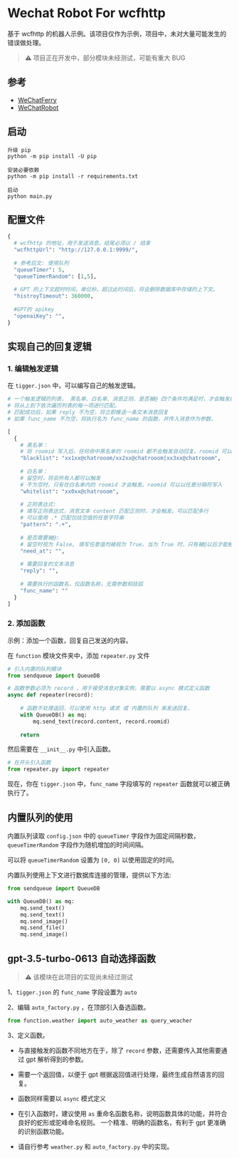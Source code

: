 # Wechat Robot For wcfhttp


基于 wcfhttp 的机器人示例。该项目仅作为示例，项目中，未对大量可能发生的错误做处理。
> **⚠** 项目正在开发中，部分模块未经测试，可能有重大 BUG

## 参考
- [WeChatFerry](https://github.com/lich0821/WeChatFerry)
- [WeChatRobot](https://github.com/lich0821/WeChatRobot)

## 启动

```commandline
升级 pip
python -m pip install -U pip

安装必要依赖
python -m pip install -r requirements.txt

启动
python main.py
```

## 配置文件

```python
{
  # wcfhttp 的地址，用于发送消息。结尾必须以 / 结束
  "wcfhttpUrl": "http://127.0.0.1:9999/", 
  
  # 参考后文: 使用队列
  "queueTimer": 5,
  "queueTimerRandom": [1,5],
  
  # GPT 的上下文超时时间，单位秒。超过此时间后，将会删除数据库中存储的上下文。
  "histroyTimeout": 360000,
  
  #GPT的 apikey
  "openaiKey": "",
}
```


## 实现自己的回复逻辑


### 1. 编辑触发逻辑


在 `tigger.json` 中，可以编写自己的触发逻辑。

```python
# 一个触发逻辑的列表， 黑名单、白名单、消息正则、是否被@ 四个条件均满足时，才会触发执行。
# 将从上到下依次遍历列表的每一项进行匹配。
# 匹配成功后，如果 reply 不为空，将立即推送一条文本消息回复
# 如果 func_name 不为空，将执行名为 func_name 的函数，并传入消息作为参数。

[
  {
    # 黑名单：
    # 将 roomid 写入后，任何命中黑名单的 roomid 都不会触发自动回复。roomid 可以以任意分隔符写入    
    "blacklist": "xx1xx@chatrooom/xx2xx@chatrooom|xx3xx@chatrooom",
    
    # 白名单：
    # 留空时，将会所有人都可以触发
    # 不为空时，只有在白名单内的 roomid 才会触发。roomid 可以以任意分隔符写入    
    "whitelist": "xx0xx@chatrooom",
    
    # 正则表达式:
    # 填写正则表达式，消息文本 content 匹配正则时，才会触发。可以匹配多行
    # 可以使用 .* 匹配包括空值的任意字符串    
    "pattern": ".+",
    
    # 是否需要被@:
    # 留空时视为 False, 填写任意值均被视为 True。当为 True 时，只有被@以后才能触发    
    "need_at": "",    
    
    # 需要回复的文本消息    
    "reply": "",
    
    # 需要执行的函数名，仅函数名称，无需参数和括弧    
    "func_name": ""
  }
]
```


### 2. 添加函数

示例：添加一个函数，回复自己发送的内容。

在 `function` 模块文件夹中，添加 `repeater.py` 文件
```python
# 引入内置的队列模块
from sendqueue import QueueDB

# 函数参数必须为 record ，用于接受消息对象实例，需要以 async 模式定义函数
async def repeater(record):
    
    # 函数不处理返回，可以使用 http 请求 或 内置的队列 来发送回复。
    with QueueDB() as mq:
        mq.send_text(record.content, record.roomid)
        
    return 
```
然后需要在 `__init__.py` 中引入函数。
```python
# 在开头引入函数
from repeater.py import repeater
```

现在，你在 `tigger.json` 中，`func_name` 字段填写的 `repeater` 函数就可以被正确执行了。



## 内置队列的使用
内置队列读取 `config.json` 中的 `queueTimer` 字段作为固定间隔秒数，`queueTimerRandom` 字段作为随机增加的时间间隔。

可以将 `queueTimerRandom` 设置为 `[0, 0]` 以使用固定的时间。

内置队列使用上下文进行数据库连接的管理，提供以下方法:
```python
from sendqueue import QueueDB

with QueueDB() as mq:
    mq.send_text()
    mq.send_text()
    mq.send_image()
    mq.send_file()
    mq.send_image()
```



## gpt-3.5-turbo-0613 自动选择函数

> **⚠** 该模块在此项目的实现尚未经过测试



1、`tigger.json` 的 `func_name` 字段设置为 `auto`

2、编辑 `auto_factory.py` ，在顶部引入备选函数。 

```python
from function.weather import auto_weather as query_weacher
```
3、定义函数。

- 与直接触发的函数不同地方在于，除了 `record` 参数，还需要传入其他需要通过 gpt 解析得到的参数。


- 需要一个返回值，以便于 gpt 根据返回值进行处理，最终生成自然语言的回复。


- 函数同样需要以 `async` 模式定义


- 在引入函数时，建议使用 `as` 重命名函数名称，说明函数具体的功能，并符合良好的蛇形或驼峰命名规则。
一个精准、明确的函数名，有利于 gpt 更准确的识别函数功能。


- 请自行参考 `weather.py` 和 `auto_factory.py` 中的实现。
